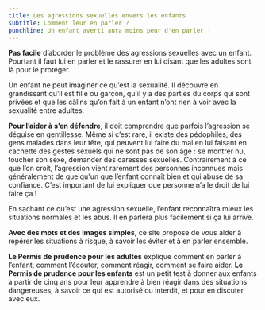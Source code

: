 ```yaml
---
title: Les agressions sexuelles envers les enfants
subtitle: Comment leur en parler ?
punchline: Un enfant averti aura moins peur d'en parler !
---
```

**Pas facile** d’aborder le problème des agressions sexuelles avec un enfant.
Pourtant il faut lui en parler et le rassurer en lui disant que les adultes
sont là pour le protéger.

Un enfant ne peut imaginer ce qu’est la sexualité. Il découvre en grandissant
qu’il est fille ou garçon, qu’il y a des parties du corps qui sont privées et
que les câlins qu’on fait à un enfant n’ont rien à voir avec la sexualité entre
adultes.

**Pour l’aider à s’en défendre**, il doit comprendre que parfois l’agression se
déguise en gentillesse. Même si c’est rare, il existe des pédophiles, des gens
malades dans leur tête, qui peuvent lui faire du mal en lui faisant en cachette
des gestes sexuels qui ne sont pas de son âge : se montrer nu, toucher son
sexe, demander des caresses sexuelles. Contrairement à ce que l’on croit,
l’agression vient rarement des personnes inconnues mais généralement de
quelqu'un que l’enfant connaît bien et qui abuse de sa confiance. C’est
important de lui expliquer que personne n’a le droit de lui faire ça !

En sachant ce qu’est une agression sexuelle, l’enfant reconnaîtra mieux les
situations normales et les abus. Il en parlera plus facilement si ça lui
arrive.

**Avec des mots et des images simples**, ce site propose de vous aider à repérer
les situations à risque, à savoir les éviter et à en parler ensemble.

**Le Permis de prudence pour les adultes** explique comment en parler à l’enfant, comment l’écouter,
comment réagir, comment se faire aider. **Le Permis de prudence pour les enfants**
est un petit test à donner aux enfants à partir de cinq ans pour leur
apprendre à bien réagir dans des situations dangereuses, à savoir ce qui est
autorisé ou interdit, et pour en discuter avec eux.
